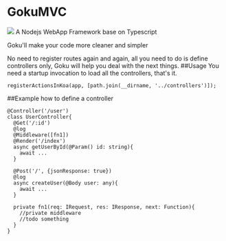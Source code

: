 GokuMVC
==============
<img src='http://i13.tietuku.com/003203c6a0e9a860.png'/>
A Nodejs WebApp Framework base on Typescript

Goku'll make your code more cleaner and simpler

No need to register routes again and again, all you need to do is define controllers only, Goku will help you deal with the next things.
##Usage
You need a startup invocation to load all the controllers, that's it.

    registerActionsInKoa(app, [path.join(__dirname, '../controllers')]);
    
##Example
how to define a controller

    @Controller('/user')
    class UserController{
      @Get('/:id')
      @log
      @Middleware([fn1])
      @Render('/index')
      async getUserById(@Param() id: string){
        await ...
      }
      
      @Post('/', {jsonResponse: true})
      @log
      async createUser(@Body user: any){
        await ...
      }
      
      private fn1(req: IRequest, res: IResponse, next: Function){
        //private middleware
        //todo something
      }
    }
